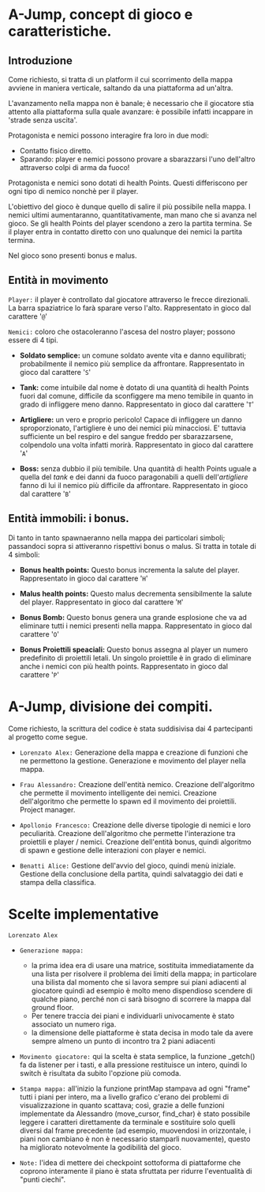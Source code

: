 # A-Jump, concept di gioco e caratteristiche.

## Introduzione

Come richiesto, si tratta di un platform il cui scorrimento della mappa avviene in maniera verticale, saltando da una piattaforma ad un'altra.

L'avanzamento nella mappa non è banale; è necessario che il giocatore stia attento alla piattaforma sulla quale avanzare: è possibile infatti incappare in 'strade senza uscita'.

Protagonista e nemici possono interagire fra loro in due modi:
- Contatto fisico diretto.
- Sparando: player e nemici possono provare a sbarazzarsi l'uno dell'altro attraverso colpi di arma da fuoco!

Protagonista e nemici sono dotati di health Points.
Questi differiscono per ogni tipo di nemico nonchè per il player.

L'obiettivo del gioco è dunque quello di salire il più possibile nella mappa. 
I nemici ultimi aumentaranno, quantitativamente, man mano che si avanza nel gioco.
Se gli health Points del player scendono a zero la partita termina.
Se il player entra in contatto diretto con uno qualunque dei nemici la partita termina.

Nel gioco sono presenti bonus e malus.

## Entità in movimento

`Player:` il player è controllato dal giocatore attraverso le frecce direzionali.
La barra spaziatrice lo farà sparare verso l'alto.
Rappresentato in gioco dal carattere  '`@`'

`Nemici:` coloro che ostacoleranno l'ascesa del nostro player; possono essere di 4 tipi. 


- **Soldato semplice:** un comune soldato avente vita e danno equilibrati; probabilmente il nemico più semplice da affrontare.
Rappresentato in gioco dal carattere  '`S`'

- **Tank:** come intuibile dal nome è dotato di una quantità di health Points fuori dal comune, difficile da sconfiggere ma meno temibile in quanto in grado di infliggere meno danno.
Rappresentato in gioco dal carattere  '`T`'

- **Artigliere:** un vero e proprio pericolo! Capace di infliggere un danno sproporzionato, l'artigliere è uno dei nemici più minacciosi. E' tuttavia sufficiente un bel respiro e del sangue freddo per sbarazzarsene, colpendolo una volta infatti morirà.
Rappresentato in gioco dal carattere  '`A`'
- **Boss:** senza dubbio il più temibile. Una quantità di health Points uguale a quella del *tank* e dei danni da fuoco paragonabili a quelli dell'*artigliere* fanno di lui il nemico più difficile da affrontare.
Rappresentato in gioco dal carattere  '`B`'



## Entità immobili: i bonus.

Di tanto in tanto spawnaeranno nella mappa dei particolari simboli; passandoci sopra si attiveranno rispettivi bonus o malus. 
Si tratta in totale di 4 simboli:

- **Bonus health points:** Questo bonus incrementa la salute del player.
Rappresentato in gioco dal carattere  '`H`'

- **Malus health points:** Questo malus decrementa sensibilmente la salute del player.
Rappresentato in gioco dal carattere  '`M`'

- **Bonus Bomb:** Questo bonus genera una grande esplosione che va ad eliminare tutti i nemici presenti nella mappa.
Rappresentato in gioco dal carattere  '`O`'

- **Bonus Proiettili speaciali:** Questo bonus assegna al player un numero predefinito di proiettili letali.
Un singolo proiettile è in grado di eliminare anche i nemici con più health points.
Rappresentato in gioco dal carattere  '`P`'



# A-Jump, divisione dei compiti.

Come richiesto, la scrittura del codice è stata suddisivisa dai 4 partecipanti al progetto come segue.

 - `Lorenzato Alex:` Generazione della mappa e creazione di funzioni che ne permettono la gestione.
  Generazione e movimento del player nella mappa.

 - `Frau Alessandro:` Creazione dell'entità nemico.
 Creazione dell'algoritmo che permette il movimento intelligente dei nemici.
 Creazione dell'algoritmo che permette lo spawn ed il movimento dei proiettili.
 Project manager.

 - `Apollonio Francesco:` Creazione delle diverse tipologie di nemici e loro peculiarità.
 Creazione dell'algoritmo che permette l'interazione tra proiettili e player / nemici.
Creazione dell'entità bonus, quindi algoritmo di spawn e gestione delle interazioni con player e nemici.

- `Benatti Alice:` Gestione dell'avvio del gioco, quindi menù iniziale.
Gestione della conclusione della partita, quindi salvataggio dei dati e stampa della classifica.


# Scelte implementative

`Lorenzato Alex`

- `Generazione mappa:` 
  - la prima idea era di usare una matrice, sostituita immediatamente da una lista per risolvere il problema dei limiti della mappa; in particolare una bilista dal momento che si lavora sempre sui piani adiacenti al giocatore quindi ad esempio è molto meno dispendioso scendere di qualche piano, perché non ci sarà bisogno di scorrere la  mappa dal ground floor.
  - Per tenere traccia dei piani e individuarli univocamente è stato associato un numero riga.
  - la dimensione delle piattaforme è stata decisa in modo tale da avere sempre almeno un punto di incontro tra 2 piani adiacenti
  
- `Movimento giocatore:` qui la scelta è stata semplice, la funzione _getch() fa da listener per i tasti, e alla pressione restituisce un intero, quindi lo switch è risultata da subito l'opzione più comoda.   

- `Stampa mappa:` all'inizio la funzione printMap stampava ad ogni "frame" tutti i piani per intero, ma a livello grafico c'erano dei problemi di visualizzazione in quanto scattava; così, grazie a delle funzioni implementate da Alessandro (move_cursor, find_char) è stato possibile leggere i caratteri direttamente da terminale e sostituire solo quelli diversi dal frame precedente (ad esempio, muovendosi in orizzontale, i piani non cambiano è non è necessario stamparli nuovamente), questo ha migliorato notevolmente la godibilità del gioco.
  
- `Note:` l'idea di mettere dei checkpoint sottoforma di piattaforme che coprono interamente il piano è stata sfruttata per ridurre l'eventualità di "punti ciechi".